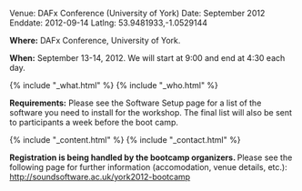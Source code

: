 Venue: DAFx Conference (University of York)
Date: September 2012
Enddate: 2012-09-14
Latlng: 53.9481933,-1.0529144

<p><strong>Where:</strong> DAFx Conference, University of York.</p>
<p><strong>When:</strong> September 13-14, 2012. We will start at 9:00 and end at 4:30 each day.</p>
{% include "_what.html" %}
{% include "_who.html" %}
<p><strong>Requirements:</strong> Please see the Software Setup page for a list of the software you need to install for the workshop. The final list will also be sent to participants a week before the boot camp.</p>
{% include "_content.html" %}
{% include "_contact.html" %}
<p><strong>Registration is being handled by the bootcamp organizers. </strong>Please see the following page for further information (accomodation, venue details, etc.): <a title="DAFx Bootcamp" href="http://soundsoftware.ac.uk/york2012-bootcamp">http://soundsoftware.ac.uk/york2012-bootcamp</a></p>

